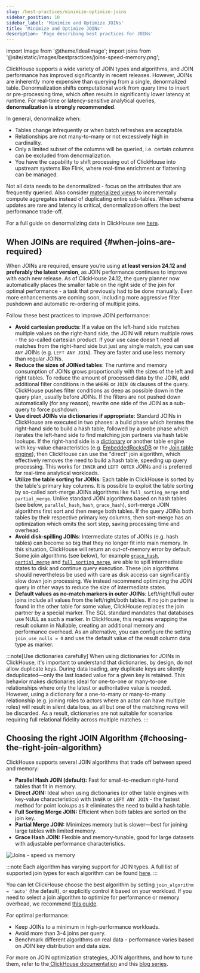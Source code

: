 ```yaml
---
slug: /best-practices/minimize-optimize-joins
sidebar_position: 10
sidebar_label: 'Minimize and Optimize JOINs'
title: 'Minimize and Optimize JOINs'
description: 'Page describing best practices for JOINs'
---
```


import Image from '@theme/IdealImage';
import joins from '@site/static/images/bestpractices/joins-speed-memory.png';



ClickHouse supports a wide variety of JOIN types and algorithms, and JOIN performance has improved significantly in recent releases. However, JOINs are inherently more expensive than querying from a single, denormalized table. Denormalization shifts computational work from query time to insert or pre-processing time, which often results in significantly lower latency at runtime. For real-time or latency-sensitive analytical queries, **denormalization is strongly recommended**.

In general, denormalize when:

- Tables change infrequently or when batch refreshes are acceptable.
- Relationships are not many-to-many or not excessively high in cardinality.
- Only a limited subset of the columns will be queried, i.e. certain columns can be excluded from denormalization.
- You have the capability to shift processing out of ClickHouse into upstream systems like Flink, where real-time enrichment or flattening can be managed.

Not all data needs to be denormalized - focus on the attributes that are frequently queried. Also consider [materialized views](/best-practices/use-materialized-views) to incrementally compute aggregates instead of duplicating entire sub-tables. When schema updates are rare and latency is critical, denormalization offers the best performance trade-off.

For a full guide on denormalizing data in ClickHouse see [here](/data-modeling/denormalization).

## When JOINs are required \{#when-joins-are-required}

When JOINs are required, ensure you’re using **at least version 24.12 and preferably the latest version**, as JOIN performance continues to improve with each new release. As of ClickHouse 24.12, the query planner now automatically places the smaller table on the right side of the join for optimal performance - a task that previously had to be done manually. Even more enhancements are coming soon, including more aggressive filter pushdown and automatic re-ordering of multiple joins.

Follow these best practices to improve JOIN performance:

* **Avoid cartesian products**: If a value on the left-hand side matches multiple values on the right-hand side, the JOIN will return multiple rows - the so-called cartesian product. If your use case doesn't need all matches from the right-hand side but just any single match, you can use `ANY` JOINs (e.g. `LEFT ANY JOIN`). They are faster and use less memory than regular JOINs.
* **Reduce the sizes of JOINed tables**: The runtime and memory consumption of JOINs grows proportionally with the sizes of the left and right tables. To reduce the amount of processed data by the JOIN, add additional filter conditions in the `WHERE` or `JOIN ON` clauses of the query. ClickHouse pushes filter conditions as deep as possible down in the query plan, usually before JOINs. If the filters are not pushed down automatically (for any reason), rewrite one side of the JOIN as a sub-query to force pushdown.
* **Use direct JOINs via dictionaries if appropriate**: Standard JOINs in ClickHouse are executed in two phases: a build phase which iterates the right-hand side to build a hash table, followed by a probe phase which iterates the left-hand side to find matching join partners via hash table lookups. If the right-hand side is a [dictionary](/dictionary) or another table engine with key-value characteristics (e.g. [EmbeddedRocksDB](/engines/table-engines/integrations/embedded-rocksdb) or the [Join table engine](/engines/table-engines/special/join)), then ClickHouse can use the "direct" join algorithm, which effectively removes the need to build a hash table, speeding up query processing. This works for `INNER` and `LEFT OUTER` JOINs and is preferred for real-time analytical workloads.
* **Utilize the table sorting for JOINs**: Each table in ClickHouse is sorted by the table's primary key columns. It is possible to exploit the table sorting by so-called sort-merge JOINs algorithms like `full_sorting_merge` and `partial_merge`. Unlike standard JOIN algorithms based on hash tables (see below, `parallel_hash`, `hash`, `grace_hash`), sort-merge JOIN algorithms first sort and then merge both tables. If the query JOINs both tables by their respective primary key columns, then sort-merge has an optimization which omits the sort step, saving processing time and overhead.
* **Avoid disk-spilling JOINs**: Intermediate states of JOINs (e.g. hash tables) can become so big that they no longer fit into main memory. In this situation, ClickHouse will return an out-of-memory error by default. Some join algorithms (see below), for example [`grace_hash`](https://clickhouse.com/blog/clickhouse-fully-supports-joins-hash-joins-part2), [`partial_merge`](https://clickhouse.com/blog/clickhouse-fully-supports-joins-full-sort-partial-merge-part3) and [`full_sorting_merge`](https://clickhouse.com/blog/clickhouse-fully-supports-joins-full-sort-partial-merge-part3), are able to spill intermediate states to disk and continue query execution. These join algorithms should nevertheless be used with care as disk access can significantly slow down join processing. We instead recommend optimizing the JOIN query in other ways to reduce the size of intermediate states.
* **Default values as no-match markers in outer JOINs**: Left/right/full outer joins include all values from the left/right/both tables. If no join partner is found in the other table for some value, ClickHouse replaces the join partner by a special marker. The SQL standard mandates that databases use NULL as such a marker. In ClickHouse, this requires wrapping the result column in Nullable, creating an additional memory and performance overhead. As an alternative, you can configure the setting `join_use_nulls = 0` and use the default value of the result column data type as marker.


:::note[Use dictionaries carefully]
When using dictionaries for JOINs in ClickHouse, it's important to understand that dictionaries, by design, do not allow duplicate keys. During data loading, any duplicate keys are silently deduplicated—only the last loaded value for a given key is retained. This behavior makes dictionaries ideal for one-to-one or many-to-one relationships where only the latest or authoritative value is needed. However, using a dictionary for a one-to-many or many-to-many relationship (e.g. joining roles to actors where an actor can have multiple roles) will result in silent data loss, as all but one of the matching rows will be discarded. As a result, dictionaries are not suitable for scenarios requiring full relational fidelity across multiple matches.
:::

## Choosing the right JOIN Algorithm \{#choosing-the-right-join-algorithm}

ClickHouse supports several JOIN algorithms that trade off between speed and memory:

* **Parallel Hash JOIN (default):** Fast for small-to-medium right-hand tables that fit in memory.
* **Direct JOIN:** Ideal when using dictionaries (or other table engines with key-value characteristics) with `INNER` or `LEFT ANY JOIN`  - the fastest method for point lookups as it eliminates the need to build a hash table.
* **Full Sorting Merge JOIN:** Efficient when both tables are sorted on the join key.
* **Partial Merge JOIN:** Minimizes memory but is slower—best for joining large tables with limited memory.
* **Grace Hash JOIN:** Flexible and memory-tunable, good for large datasets with adjustable performance characteristics.

<Image img={joins} size="md" alt="Joins - speed vs memory"/>

:::note
Each algorithm has varying support for JOIN types. A full list of supported join types for each algorithm can be found [here](/guides/joining-tables#choosing-a-join-algorithm).
:::

You can let ClickHouse choose the best algorithm by setting `join_algorithm = 'auto'` (the default), or explicitly control it based on your workload. If you need to select a join algorithm to optimize for performance or memory overhead, we recommend [this guide](/guides/joining-tables#choosing-a-join-algorithm).

For optimal performance:

* Keep JOINs to a minimum in high-performance workloads.
* Avoid more than 3–4 joins per query.
* Benchmark different algorithms on real data - performance varies based on JOIN key distribution and data size.

For more on JOIN optimization strategies, JOIN algorithms, and how to tune them, refer to the[ ClickHouse documentation](/guides/joining-tables) and this [blog series](https://clickhouse.com/blog/clickhouse-fully-supports-joins-part1).
